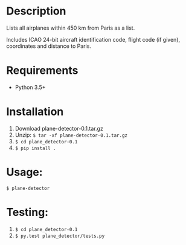 # Description
Lists all airplanes within 450 km from Paris as a list. 

Includes ICAO 24-bit aircraft identification code, flight code (if given), coordinates and distance to Paris.  

# Requirements
- Python 3.5+

# Installation
1. Download plane-detector-0.1.tar.gz
2. Unzip: `$ tar -xf plane-detector-0.1.tar.gz`
3. `$ cd plane_detector-0.1`
4. `$ pip install .`

# Usage:
`$ plane-detector`

# Testing:
1. `$ cd plane_detector-0.1`
2. `$ py.test plane_detector/tests.py`
